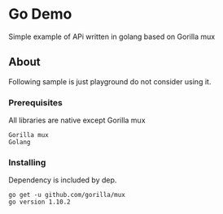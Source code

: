 # Go Demo

Simple example of APi written in golang based on Gorilla mux

## About

Following sample is just playground do not consider using it.

### Prerequisites

All libraries are native except Gorilla mux

```
Gorilla mux
Golang
```

### Installing

Dependency is included by dep.

```
go get -u github.com/gorilla/mux
go version 1.10.2
```
